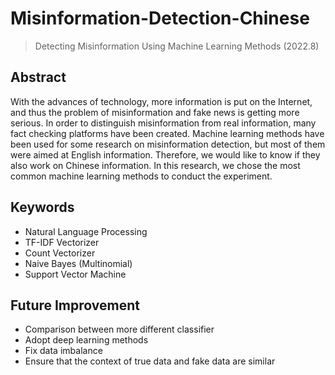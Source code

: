 # Misinformation-Detection-Chinese
> Detecting Misinformation Using Machine Learning Methods
(2022.8)

## Abstract
With the advances of technology, more information is put on the Internet, and thus the problem of misinformation and fake news is getting more serious. 
In order to distinguish misinformation from real information, many fact checking platforms have been created. 
Machine learning methods have been used for some research on misinformation detection, but most of them were aimed at English information. 
Therefore, we would like to know if they also work on Chinese information. In this research, we chose the most common machine learning methods to conduct the experiment.

## Keywords
- Natural Language Processing
- TF-IDF Vectorizer
- Count Vectorizer
- Naive Bayes (Multinomial)
- Support Vector Machine

## Future Improvement
- Comparison between more different classifier
- Adopt deep learning methods
- Fix data imbalance
- Ensure that the context of true data and fake data are similar
